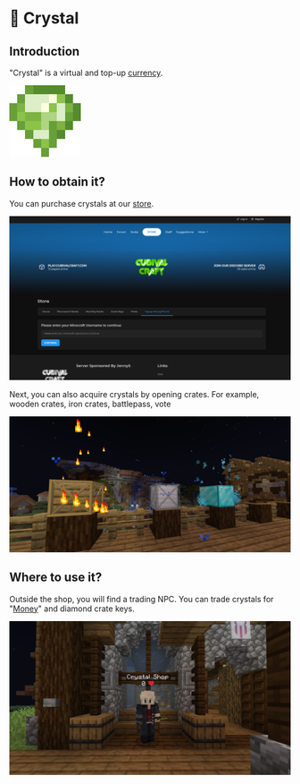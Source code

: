 # 💎 Crystal

## Introduction

"Crystal" is a virtual and top-up [currency](./).

![Crystal](<../../.gitbook/assets/pixil-frame-0 (6).png>)

## How to obtain it?

You can purchase crystals at our [store](https://cubivalcraft.com/shop).

![Cubival Craft Webstore](<../../.gitbook/assets/image (116).png>)





Next, you can also acquire crystals by opening crates. For example, wooden crates, iron crates, battlepass, vote

![Mystery Crates (/warp crates)](<../../.gitbook/assets/image (14).png>)

## Where to use it?

Outside the shop, you will find a trading NPC. You can trade crystals for "[Money](money.md)" and diamond crate keys.

![Crystal Shop NPC](<../../.gitbook/assets/image (121).png>)
